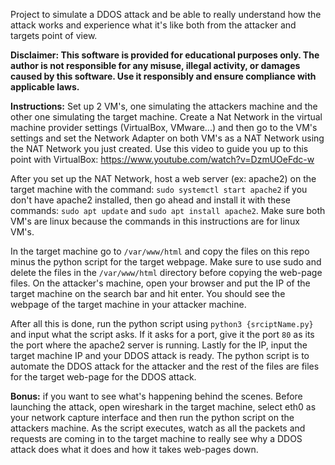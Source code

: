 Project to simulate a DDOS attack and be able to really understand how the attack works and experience what it's like both from the attacker and targets point of view. 

**Disclaimer: This software is provided for educational purposes only. The author is not responsible for any misuse, illegal activity, or damages caused by this software. Use it responsibly and ensure compliance with applicable laws.**

**Instructions:** Set up 2 VM's, one simulating the attackers machine and the other one simulating the target machine. Create a Nat Network in the virtual machine provider settings (VirtualBox, VMware...) and then go to the VM's settings and set the Network Adapter on both VM's as a NAT Network using the NAT Network you just created. Use this video to guide you up to this point with VirtualBox: https://www.youtube.com/watch?v=DzmUOeFdc-w

After you set up the NAT Network, host a web server (ex: apache2) on the target machine with the command: `sudo systemctl start apache2` if you don't have apache2 installed, then go ahead and install it with these commands: `sudo apt update` and `sudo apt install apache2`. Make sure both VM's are linux because the commands in this instructions are for linux VM's.

In the target machine go to `/var/www/html` and copy the files on this repo minus the python script for the target webpage. Make sure to use sudo and delete the files in the `/var/www/html` directory before copying the web-page files. On the attacker's machine, open your browser and put the IP of the target machine on the search bar and hit enter. You should see the webpage of the target machine in your attacker machine. 

After all this is done, run the python script using `python3 {srciptName.py}` and input what the script asks. If it asks for a port, give it the port `80` as its the port where the apache2 server is running. Lastly for the IP, input the target machine IP and your DDOS attack is ready. The python script is to automate the DDOS attack for the attacker and the rest of the files are files for the target web-page for the DDOS attack. 

**Bonus:** if you want to see what's happening behind the scenes. Before launching the attack, open wireshark in the target machine, select eth0 as your network capture interface and then run the python script on the attackers machine. As the script executes, watch as all the packets and requests are coming in to the target machine to really see why a DDOS attack does what it does and how it takes web-pages down.

